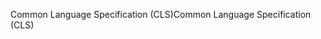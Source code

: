 <span data-ttu-id="3e50c-101">Common Language Specification (CLS)</span><span class="sxs-lookup"><span data-stu-id="3e50c-101">Common Language Specification (CLS)</span></span>